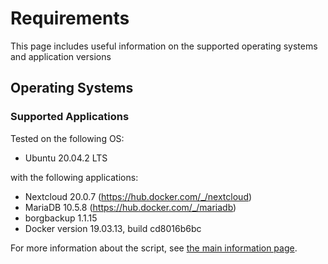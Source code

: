 # Requirements

This page includes useful information on the supported operating systems and application versions

## Operating Systems

### Supported Applications

Tested on the following OS:

- Ubuntu 20.04.2 LTS

with the following applications:

- Nextcloud 20.0.7 (https://hub.docker.com/_/nextcloud)
- MariaDB 10.5.8 (https://hub.docker.com/_/mariadb)
- borgbackup 1.1.15
- Docker version 19.03.13, build cd8016b6bc

For more information about the script, see [the main information page](README.md).